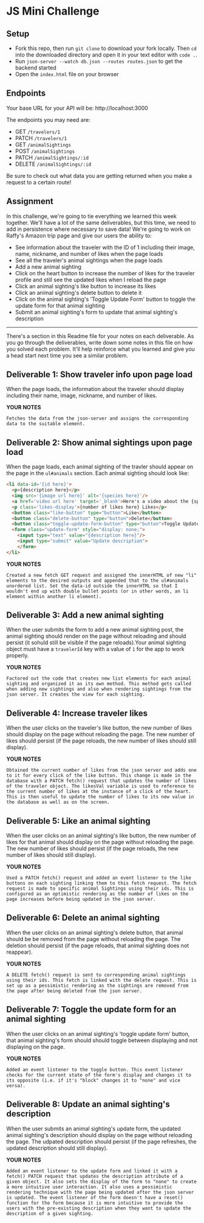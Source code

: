 # JS Mini Challenge


## Setup

- Fork this repo, then run `git clone` to download your fork locally. Then `cd` into the downloaded directory and open it in your text editor with `code .`.
- Run `json-server --watch db.json --routes routes.json` to get the backend started
- Open the `index.html` file on your browser

## Endpoints

Your base URL for your API will be: http://localhost:3000

The endpoints you may need are:

- GET `/travelers/1`
- PATCH `/travelers/1`
- GET `/animalSightings`
- POST `/animalSightings`
- PATCH `/animalSightings/:id`
- DELETE `/animalSightings/:id`

Be sure to check out what data you are getting returned when you make a request to a certain route!


## Assignment

In this challenge, we're going to tie everything we learned this week together. We'll have a lot of the same deliverables, but this time, we need to add in persistence where necessary to save data! We're going to work on Raffy's Amazon trip page and give our users the ability to:

- See information about the traveler with the ID of 1 including their image, name, nickname, and number of likes when the page loads
- See all the traveler's animal sightings when the page loads
- Add a new animal sighting
- Click on the heart button to increase the number of likes for the traveler profile and still see the updated likes when I reload the page
- Click an animal sighting's like button to increase its likes
- Click an animal sighting's delete button to delete it
- Click on the animal sighting's 'Toggle Update Form' button to toggle the update form for that animal sighting
- Submit an animal sighting's form to update that animal sighting's description

__________

There's a section in this Readme file for your notes on each deliverable. As you go through the deliverables, write down some notes in this file on how you solved each problem. It'll help reinforce what you learned and give you a head start next time you see a similar problem.

## Deliverable 1: Show traveler info upon page load

When the page loads, the information about the traveler should display including their name, image, nickname, and number of likes.


**YOUR NOTES**
```
Fetches the data from the json-server and assigns the corresponding data to the suitable element.
```


## Deliverable 2: Show animal sightings upon page load

When the page loads, each animal sighting of the travler should appear on the page in the `ul#animals` section. Each animal sighting should look like:

```html
<li data-id='{id here}'>
  <p>{description here}</p>
  <img src='{image url here}' alt='{species here}'/>
  <a href='video url here' target='_blank'>Here's a video about the {species here} species!</a>
  <p class='likes-display'>{number of likes here} Likes</p>
  <button class="like-button" type="button">Like</button>
  <button class="delete-button" type="button">Delete</button>
  <button class="toggle-update-form-button" type="button">Toggle Update Form</button>
  <form class="update-form" style="display: none;">
    <input type="text" value="{description here}"/>
    <input type="submit" value="Update description">
    </form>
</li>

```

**YOUR NOTES**
```
Created a new fetch GET request and assigned the innerHTML of new "li" elements to the desired outputs and appended that to the ul#animals unordered list. Set the data-id outside the innerHTML so that I wouldn't end up with double bullet points (or in other words, an li element within another li element).
```




## Deliverable 3: Add a new animal sighting

When the user submits the form to add a new animal sighting post, the animal sighting should render on the page without reloading and should persist (it sohuld still be visible if the page reloads).Your animal sighting object must have a `travelerId` key with a value of `1` for the app to work properly.

**YOUR NOTES**
```
Factored out the code that creates new list elements for each animal sighting and organized it as its own method. This method gets called when adding new sightings and also when rendering sightings from the json server. It creates the view for each sighting.
```




## Deliverable 4: Increase traveler likes

When the user clicks on the traveler's like button, the new number of likes should display on the page without reloading the page. The new number of likes should persist (if the page reloads, the new number of likes should still display).

**YOUR NOTES**
```
Obtained the current number of likes from the json server and adds one to it for every click of the like button. This change is made in the database with a PATCH fetch() request that updates the number of likes of the traveler object. The likesVal variable is used to reference to the current number of likes at the instance of a click of the heart. This is then useful to update the number of likes to its new value in the database as well as on the screen.
```



## Deliverable 5: Like an animal sighting

When the user clicks on an animal sighting's like button, the new number of likes for that animal should display on the page without reloading the page. The new number of likes should persist (if the page reloads, the new number of likes should still display).

**YOUR NOTES**
```
Used a PATCH fetch() request and added an event listener to the like buttons on each sighting linking them to this fetch request. The fetch request is made to specific animal Sightings using their ids. This is configured as an optimistic rendering as the number of likes on the page increases before being updated in the json server.
```



## Deliverable 6: Delete an animal sighting

When the user clicks on an animal sighting's delete button, that animal should be be removed from the page without reloading the page. The deletion should persist (if the page reloads, that animal sighting does not reappear).

**YOUR NOTES**
```
A DELETE fetch() request is sent to corresponding animal sightings using their ids. This fetch is linked with the delete request. This is set up as a pessimistic rendering as the sightings are removed from the page after being deleted from the json server.
```


## Deliverable 7: Toggle the update form for an animal sighting

When the user clicks on an animal sighting's 'toggle update form' button, that animal sighting's form should should toggle between displaying and not displaying on the page.

**YOUR NOTES**
```
Added an event listener to the toggle button. This event listener checks for the current state of the form's display and changes it to its opposite (i.e. if it's "block" changes it to "none" and vice versa).
```


## Deliverable 8: Update an animal sighting's description

When the user submits an animal sighting's update form, the updated animal sighting's description should display on the page without reloading the page. The udpated description should persist (if the page refreshes, the updated description should still display).


**YOUR NOTES**
```
Added an event listener to the update form and linked it with a fetch() PATCH request that updates the description attribute of a given object. It also sets the display of the form to "none" to create a more intuitive user interaction. It also uses a pessimistic rendering technique with the page being updated after the json server is updated. The event listener of the form doesn't have a reset() function for the form because it is more intuitive to provide the users with the pre-existing description when they want to update the description of a given sighting.
```

